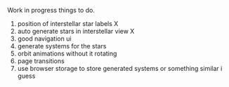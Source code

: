Work in progress
things to do.
1. position of interstellar star labels X
2. auto generate stars in interstellar view X 
3. good navigation ui
4. generate systems for the stars 
5. orbit animations without it rotating
6. page transitions
7. use browser storage to store generated systems or something similar i guess
